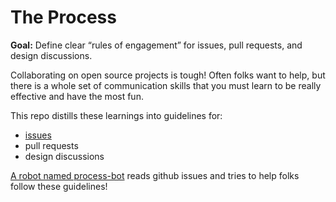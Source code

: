 # The Process

**Goal:** Define clear “rules of engagement” for issues, pull requests, and design discussions.

Collaborating on open source projects is tough! Often folks want to help, but there is a whole set of communication skills that you must learn to be really effective and have the most fun.

This repo distills these learnings into guidelines for:

  * [issues](issues.md)
  * pull requests
  * design discussions

[A robot named process-bot](https://github.com/process-bot) reads github issues
and tries to help folks follow these guidelines!